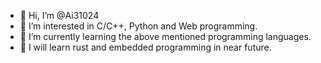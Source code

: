 - 👋 Hi, I’m @Ai31024
- 👀 I’m interested in C/C++, Python and Web programming.
- 🌱 I’m currently learning the above mentioned programming languages.
- 👀 I will learn rust and embedded programming in near future.

<!---
Ai31024/Ai31024 is a ✨ special ✨ repository because its `README.md` (this file) appears on your GitHub profile.
You can click the Preview link to take a look at your changes.
--->
